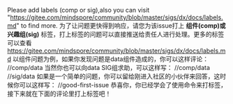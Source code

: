 Please add labels (comp or sig),also you can visit "https://gitee.com/mindspore/community/blob/master/sigs/dx/docs/labels.md" to find more.
为了让问题更快得到响应，请您为该issue打上 **组件(comp)或兴趣组(sig)** 标签，打上标签的问题可以直接推送给责任人进行处理。更多的标签可以查看
https://gitee.com/mindspore/community/blob/master/sigs/dx/docs/labels.md
以组件问题为例，如果你发现问题是data组件造成的，你可以这样评论：
//comp/data
当然你也可以向data SIG组求助，可以这样写：
//comp/data
//sig/data
如果是一个简单的问题，你可以留给刚进入社区的小伙伴来回答，这时候你可以这样写：
//good-first-issue
恭喜你，你已经学会了使用命令来打标签，接下来就在下面的评论里打上标签吧！